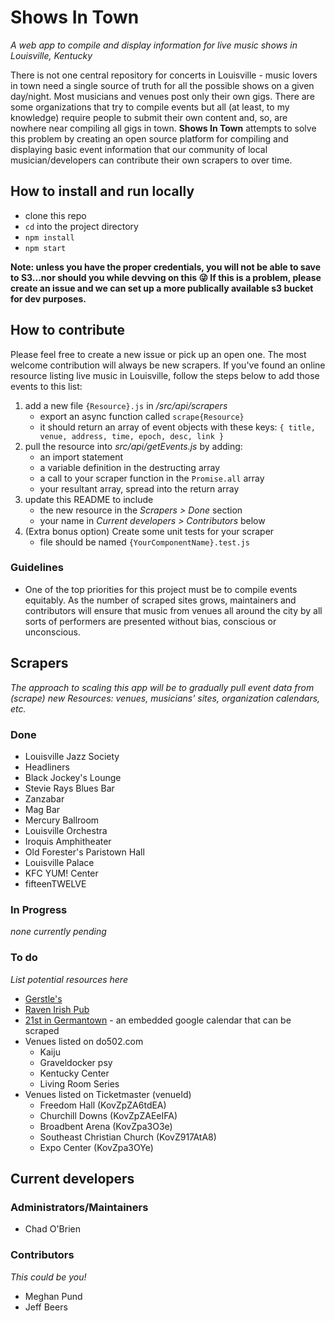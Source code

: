 # Shows In Town
*A web app to compile and display information for live music shows in Louisville, Kentucky*

There is not one central repository for concerts in Louisville - music lovers in town need a single source of truth for all the possible shows on a given day/night. Most musicians and venues post only their own gigs. There are some organizations that try to compile events but all (at least, to my knowledge) require people to submit their own content and, so, are nowhere near compiling all gigs in town. **Shows In Town** attempts to solve this problem by creating an open source platform for compiling and displaying basic event information that our community of local musician/developers can contribute their own scrapers to over time.


## How to install and run locally

- clone this repo
- `cd` into the project directory
- `npm install`
- `npm start`

**Note: unless you have the proper credentials, you will not be able to save to S3...nor should you while devving on this 😜 If this is a problem, please create an issue and we can set up a more publically available s3 bucket for dev purposes.**


## How to contribute

Please feel free to create a new issue or pick up an open one. The most welcome contribution will always be new scrapers. If you've found an online resource listing live music in Louisville, follow the steps below to add those events to this list:

1. add a new file `{Resource}.js` in */src/api/scrapers* 
	- export an async function called `scrape{Resource}`
	- it should return an array of event objects with these keys: `{ title, venue, address, time, epoch, desc, link }`
2. pull the resource into *src/api/getEvents.js* by adding:
	- an import statement
	- a variable definition in the destructing array
	- a call to your scraper function in the `Promise.all` array
	- your resultant array, spread into the return array
3. update this README to include
	- the new resource in the *Scrapers > Done* section
	- your name in *Current developers > Contributors* below
4. (Extra bonus option) Create some unit tests for your scraper
	- file should be named `{YourComponentName}.test.js`

### Guidelines

- One of the top priorities for this project must be to compile events equitably. As the number of scraped sites grows, maintainers and contributors will ensure that music from venues all around the city by all sorts of performers are presented without bias, conscious or unconscious.

## Scrapers
*The approach to scaling this app will be to gradually pull event data from (scrape) new Resources: venues, musicians' sites, organization calendars, etc.*

### Done

- Louisville Jazz Society
- Headliners
- Black Jockey's Lounge
- Stevie Rays Blues Bar
- Zanzabar
- Mag Bar
- Mercury Ballroom
- Louisville Orchestra
- Iroquis Amphitheater
- Old Forester's Paristown Hall
- Louisville Palace
- KFC YUM! Center
- fifteenTWELVE

### In Progress

*none currently pending*

### To do
*List potential resources here*

- [Gerstle's](https://www.gerstles.com/louisville/wp-json)
- [Raven Irish Pub](https://theravenirishpub.com/wp-json/wp/v2/ajde_events)
- [21st in Germantown](https://www.21stgermantown.com/events) - an embedded google calendar that can be scraped
- Venues listed on do502.com
	- Kaiju
	- Graveldocker psy
	- Kentucky Center
	- Living Room Series
- Venues listed on Ticketmaster (venueId)
	- Freedom Hall (KovZpZA6tdEA)
	- Churchill Downs (KovZpZAEeIFA)
	- Broadbent Arena (KovZpa3O3e)
	- Southeast Christian Church (KovZ917AtA8)
	- Expo Center (KovZpa3OYe)

## Current developers

### Administrators/Maintainers

- Chad O'Brien

### Contributors
*This could be you!*

- Meghan Pund
- Jeff Beers